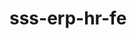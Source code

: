 # sss-erp-hr-fe

<!-- Security scan triggered at 2025-09-02 00:41:08 -->

<!-- Security scan triggered at 2025-09-09 05:29:15 -->

<!-- Security scan triggered at 2025-09-28 15:32:07 -->